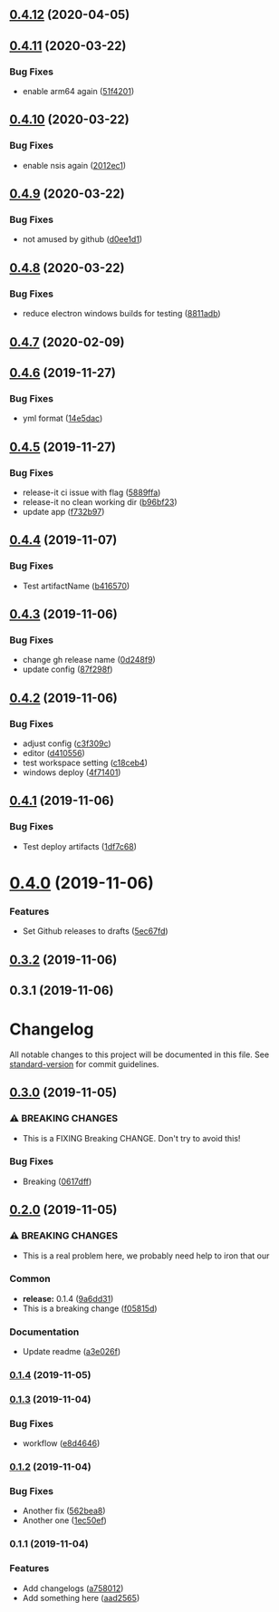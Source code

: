 ## [0.4.12](https://github.com/brindosch/hyperion-remote/compare/v0.4.11...v0.4.12) (2020-04-05)

## [0.4.11](https://github.com/brindosch/hyperion-remote/compare/v0.4.10...v0.4.11) (2020-03-22)


### Bug Fixes

* enable arm64 again ([51f4201](https://github.com/brindosch/hyperion-remote/commit/51f42016875c23b8daffb3c2be4c5b656621753d))

## [0.4.10](https://github.com/brindosch/hyperion-remote/compare/v0.4.9...v0.4.10) (2020-03-22)


### Bug Fixes

* enable nsis again ([2012ec1](https://github.com/brindosch/hyperion-remote/commit/2012ec18ab79ea2073ddc5db16710825a074e06c))

## [0.4.9](https://github.com/brindosch/hyperion-remote/compare/v0.4.8...v0.4.9) (2020-03-22)


### Bug Fixes

* not amused by github ([d0ee1d1](https://github.com/brindosch/hyperion-remote/commit/d0ee1d1de0e894a9da1ceacf72abfa5dc5f3601e))

## [0.4.8](https://github.com/brindosch/hyperion-remote/compare/v0.4.7...v0.4.8) (2020-03-22)


### Bug Fixes

* reduce electron windows builds for testing ([8811adb](https://github.com/brindosch/hyperion-remote/commit/8811adbab9be14a4cc0e273a0b843feffed4f199))

## [0.4.7](https://github.com/brindosch/hyperion-remote/compare/v0.4.6...v0.4.7) (2020-02-09)

## [0.4.6](https://github.com/brindosch/hyperion-remote/compare/v0.4.5...v0.4.6) (2019-11-27)


### Bug Fixes

* yml format ([14e5dac](https://github.com/brindosch/hyperion-remote/commit/14e5daccff71471e33f3deff104f65b96e07f9b9))

## [0.4.5](https://github.com/brindosch/hyperion-remote/compare/v0.4.4...v0.4.5) (2019-11-27)


### Bug Fixes

* release-it ci issue with flag ([5889ffa](https://github.com/brindosch/hyperion-remote/commit/5889ffac211e910a70ee9f65d90514246f61aa3e))
* release-it no clean working dir ([b96bf23](https://github.com/brindosch/hyperion-remote/commit/b96bf23a4ff15934fa84e1131e8acd12ccc38d5e))
* update app ([f732b97](https://github.com/brindosch/hyperion-remote/commit/f732b97ab65f7e6c65650b2daead1ef2dbfbb5f1))

## [0.4.4](https://github.com/brindosch/hyperion-remote/compare/v0.4.3...v0.4.4) (2019-11-07)


### Bug Fixes

* Test artifactName ([b416570](https://github.com/brindosch/hyperion-remote/commit/b416570e9f02f41d329500f35da9d5472fb81e21))

## [0.4.3](https://github.com/brindosch/hyperion-remote/compare/v0.4.2...v0.4.3) (2019-11-06)


### Bug Fixes

* change gh release name ([0d248f9](https://github.com/brindosch/hyperion-remote/commit/0d248f94d95c12a5f63946a6d74181d6a1c650f9))
* update config ([87f298f](https://github.com/brindosch/hyperion-remote/commit/87f298fc84ae5ec220ce8db88517f5620512c441))

## [0.4.2](https://github.com/brindosch/hyperion-remote/compare/v0.4.1...v0.4.2) (2019-11-06)


### Bug Fixes

* adjust config ([c3f309c](https://github.com/brindosch/hyperion-remote/commit/c3f309c6e516de156318b0004d3598eb4799ccde))
* editor ([d410556](https://github.com/brindosch/hyperion-remote/commit/d41055635093eb68bfcdc30ab5835f3f2b3a7e67))
* test workspace setting ([c18ceb4](https://github.com/brindosch/hyperion-remote/commit/c18ceb4ac6863110ec7ccd61893bfb590dd10c58))
* windows deploy ([4f71401](https://github.com/brindosch/hyperion-remote/commit/4f71401f62c5c1404af39993f53c96b390444eef))

## [0.4.1](https://github.com/brindosch/hyperion-remote/compare/v0.4.0...v0.4.1) (2019-11-06)


### Bug Fixes

* Test deploy artifacts ([1df7c68](https://github.com/brindosch/hyperion-remote/commit/1df7c6859f7ebfdf67f94a0fd0fb21defd38fd9f))

# [0.4.0](https://github.com/brindosch/hyperion-remote/compare/v0.3.2...v0.4.0) (2019-11-06)


### Features

* Set Github releases to drafts ([5ec67fd](https://github.com/brindosch/hyperion-remote/commit/5ec67fd302347b1214d233979f6069c0c404c2cd))

## [0.3.2](https://github.com/brindosch/hyperion-remote/compare/v0.3.1...v0.3.2) (2019-11-06)

## 0.3.1 (2019-11-06)

# Changelog

All notable changes to this project will be documented in this file. See [standard-version](https://github.com/conventional-changelog/standard-version) for commit guidelines.

## [0.3.0](https://github.com/brindosch/hyperion-remote/compare/v0.2.0...v0.3.0) (2019-11-05)


### ⚠ BREAKING CHANGES

* This is a FIXING Breaking CHANGE. Don't try to avoid this!

### Bug Fixes

* Breaking ([0617dff](https://github.com/brindosch/hyperion-remote/commit/0617dffc14b4a038df927dea98c4fcf77bb28d9f))

## [0.2.0](https://github.com/brindosch/hyperion-remote/compare/v0.1.5...v0.2.0) (2019-11-05)


### ⚠ BREAKING CHANGES

* This is a real problem here, we probably need help to iron that our

### Common

* **release:** 0.1.4 ([9a6dd31](https://github.com/brindosch/hyperion-remote/commit/9a6dd31e66d79b7ceabb5e2fcc266e4599fe6f70))
* This is a breaking change ([f05815d](https://github.com/brindosch/hyperion-remote/commit/f05815da72a0aa8e459585c50ad721cf834b6f62))


### Documentation

* Update readme ([a3e026f](https://github.com/brindosch/hyperion-remote/commit/a3e026f2cba68add9deec648988159c51ed1f575))

### [0.1.4](https://github.com/brindosch/hyperion-remote/compare/v0.1.5...v0.1.4) (2019-11-05)

### [0.1.3](https://github.com/brindosch/hyperion-remote/compare/v0.1.2...v0.1.3) (2019-11-04)


### Bug Fixes

* workflow ([e8d4646](https://github.com/brindosch/hyperion-remote/commit/e8d4646d972af8265d630c9bbd48a379df82e59f))

### [0.1.2](https://github.com/brindosch/hyperion-remote/compare/v0.1.1...v0.1.2) (2019-11-04)


### Bug Fixes

* Another fix ([562bea8](https://github.com/brindosch/hyperion-remote/commit/562bea8fd89e52aaad033df1643f84593077906c))
* Another one ([1ec50ef](https://github.com/brindosch/hyperion-remote/commit/1ec50efa982165fc82d431f27fa84bc07f2a1007))

### 0.1.1 (2019-11-04)


### Features

* Add changelogs ([a758012](https://github.com/brindosch/hyperion-remote/commit/a758012157d124861a0c10451ef5b8a8188f0a79))
* Add something here ([aad2565](https://github.com/brindosch/hyperion-remote/commit/aad2565bf9e859a8af5ec6f2619c0c8e8a987815))
